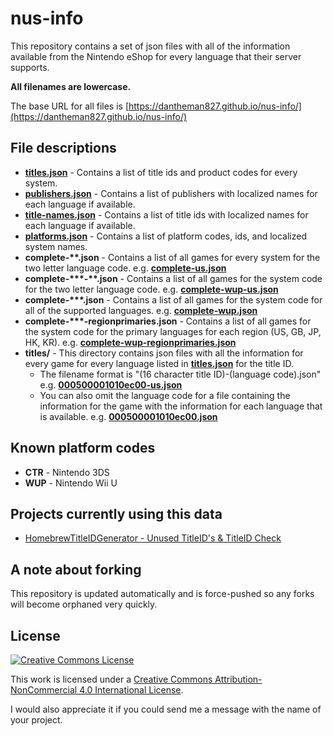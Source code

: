 # nus-info
This repository contains a set of json files with all of the information available from the Nintendo eShop for every language that their server supports.

**All filenames are lowercase.**

The base URL for all files is [https://dantheman827.github.io/nus-info/](https://dantheman827.github.io/nus-info/)

## File descriptions
- [**titles.json**](https://dantheman827.github.io/nus-info/titles.json) - Contains a list of title ids and product codes for every system.
- [**publishers.json**](https://dantheman827.github.io/nus-info/publishers.json) - Contains a list of publishers with localized names for each language if available.
- [**title-names.json**](https://dantheman827.github.io/nus-info/title-names.json) - Contains a list of title ids with localized names for each language if available.
- [**platforms.json**](https://dantheman827.github.io/nus-info/platforms.json) - Contains a list of platform codes, ids, and localized system names.
- **complete-\*\*.json** - Contains a list of all games for every system for the two letter language code. e.g. [**complete-us.json**](https://dantheman827.github.io/nus-info/complete-us.json)
- **complete-\*\*\*-\*\*.json** - Contains a list of all games for the system code for the two letter language code. e.g. [**complete-wup-us.json**](https://dantheman827.github.io/nus-info/complete-wup-us.json)
- **complete-\*\*\*.json** - Contains a list of all games for the system code for all of the supported languages. e.g. [**complete-wup.json**](https://dantheman827.github.io/nus-info/complete-wup.json)
- **complete-\*\*\*-regionprimaries.json** - Contains a list of all games for the system code for the primary languages for each region (US, GB, JP, HK, KR). e.g. [**complete-wup-regionprimaries.json**](https://dantheman827.github.io/nus-info/complete-wup-regionprimaries.json)
- **titles/** - This directory contains json files with all the information for every game for every language listed in [**titles.json**](https://dantheman827.github.io/nus-info/titles.json) for the title ID.
  - The filename format is "(16 character title ID)-(language code).json" e.g. [**000500001010ec00-us.json**](https://dantheman827.github.io/nus-info/titles/000500001010ec00-us.json)
  - You can also omit the language code for a file containing the information for the game with the information for each language that is available. e.g. [**000500001010ec00.json**](https://dantheman827.github.io/nus-info/titles/000500001010ec00.json)

## Known platform codes
- **CTR** - Nintendo 3DS
- **WUP** - Nintendo Wii U

## Projects currently using this data
- [HomebrewTitleIDGenerator - Unused TitleID's & TitleID Check](https://gbatemp.net/threads/homebrewtitleidgenerator-unused-titleids-titleid-check.456064/)

## A note about forking
This repository is updated automatically and is force-pushed so any forks will become orphaned very quickly.

## License
[![Creative Commons License](https://i.creativecommons.org/l/by-nc/4.0/88x31.png)](http://creativecommons.org/licenses/by-nc/4.0/)

This work is licensed under a [Creative Commons Attribution-NonCommercial 4.0 International License](http://creativecommons.org/licenses/by-nc/4.0/).

I would also appreciate it if you could send me a message with the name of your project.